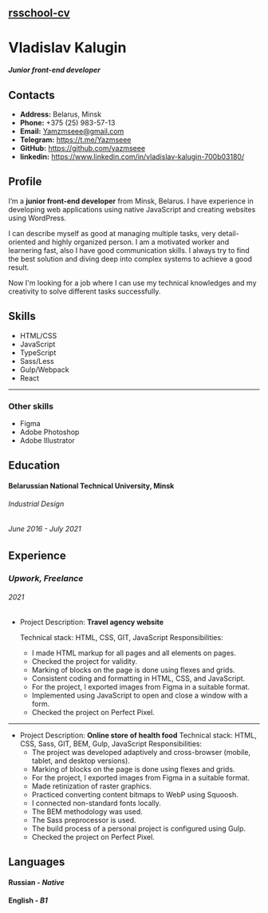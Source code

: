## [rsschool-cv](Gitguv)

# Vladislav Kalugin
#### *Junior front-end developer*

## Contacts
* **Address:** Belarus, Minsk
* **Phone:** +375 (25) 983-57-13
* **Email:** Yamzmseee@gmail.com
* **Telegram:** https://t.me/Yazmseee
* **GitHub:** https://github.com/yazmseee
* **linkedin:** https://www.linkedin.com/in/vladislav-kalugin-700b03180/

## Profile

I’m a **junior front-end developer** from Minsk, Belarus. I have experience in developing web applications using native JavaScript and creating websites using WordPress.

I can describe myself as good at managing multiple tasks, very detail-oriented and highly organized person. I am a motivated worker and learnering fast, also I have good communication skills. 
I always try to find the best solution and diving deep into complex systems to achieve a good result.

Now I'm looking for a job where I can use my technical knowledges and my creativity to solve different tasks successfully.

## Skills

* HTML/CSS
* JavaScript
* TypeScript
* Sass/Less
* Gulp/Webpack
* React
____
### Other skills 

* Figma
* Adobe Photoshop
* Adobe Illustrator

## Education

#### Belarussian National Technical University, Minsk

###### *Industrial Design*

###### *June 2016 - July 2021*

## Experience 


### *Upwork, Freelance*
###### 2021

* Project Description: **Travel agency website**

  Technical stack: HTML, CSS, GIT, JavaScript
Responsibilities:
    * I made HTML markup for all pages and all elements on pages.
    * Checked the project for validity.
    * Marking of blocks on the page is done using flexes and grids.
    * Consistent coding and formatting in HTML, CSS, and JavaScript.
    * For the project, I exported images from Figma in a suitable format.
    * Implemented using JavaScript to open and close a window with a form.
    * Checked the project on Perfect Pixel.
***
*  Project Description: **Online store of health food**
Technical stack: HTML, CSS, Sass, GIT, BEM, Gulp, JavaScript
Responsibilities:
    * The project was developed adaptively and cross-browser (mobile, tablet, and desktop versions).
    * Marking of blocks on the page is done using flexes and grids.
    * For the project, I exported images from Figma in a suitable format.
    * Made retinization of raster graphics.
    * Practiced converting content bitmaps to WebP using Squoosh.
    * I connected non-standard fonts locally.
    * The BEM methodology was used.
    * The Sass preprocessor is used.
    * The build process of a personal project is configured using Gulp.
    * Checked the project on Perfect Pixel.

## Languages 

#### Russian - *Native* 
#### English - *B1*
